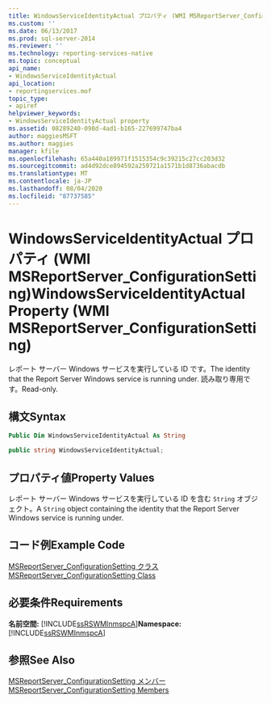 ```yaml
---
title: WindowsServiceIdentityActual プロパティ (WMI MSReportServer_ConfigurationSetting) |Microsoft Docs
ms.custom: ''
ms.date: 06/13/2017
ms.prod: sql-server-2014
ms.reviewer: ''
ms.technology: reporting-services-native
ms.topic: conceptual
api_name:
- WindowsServiceIdentityActual
api_location:
- reportingservices.mof
topic_type:
- apiref
helpviewer_keywords:
- WindowsServiceIdentityActual property
ms.assetid: 08289240-098d-4ad1-b165-227699747ba4
author: maggiesMSFT
ms.author: maggies
manager: kfile
ms.openlocfilehash: 65a440a189971f1515354c9c39215c27cc203d32
ms.sourcegitcommit: ad4d92dce894592a259721a1571b1d8736abacdb
ms.translationtype: MT
ms.contentlocale: ja-JP
ms.lasthandoff: 08/04/2020
ms.locfileid: "87737585"
---
```

# <a name="windowsserviceidentityactual-property-wmi-msreportserver_configurationsetting"></a><span data-ttu-id="f362a-102">WindowsServiceIdentityActual プロパティ (WMI MSReportServer_ConfigurationSetting)</span><span class="sxs-lookup"><span data-stu-id="f362a-102">WindowsServiceIdentityActual Property (WMI MSReportServer_ConfigurationSetting)</span></span>
  <span data-ttu-id="f362a-103">レポート サーバー Windows サービスを実行している ID です。</span><span class="sxs-lookup"><span data-stu-id="f362a-103">The identity that the Report Server Windows service is running under.</span></span> <span data-ttu-id="f362a-104">読み取り専用です。</span><span class="sxs-lookup"><span data-stu-id="f362a-104">Read-only.</span></span>  
  
## <a name="syntax"></a><span data-ttu-id="f362a-105">構文</span><span class="sxs-lookup"><span data-stu-id="f362a-105">Syntax</span></span>  
  
```vb  
Public Dim WindowsServiceIdentityActual As String  
```  
  
```csharp  
public string WindowsServiceIdentityActual;  
```  
  
## <a name="property-values"></a><span data-ttu-id="f362a-106">プロパティ値</span><span class="sxs-lookup"><span data-stu-id="f362a-106">Property Values</span></span>  
 <span data-ttu-id="f362a-107">レポート サーバー Windows サービスを実行している ID を含む `String` オブジェクト。</span><span class="sxs-lookup"><span data-stu-id="f362a-107">A `String` object containing the identity that the Report Server Windows service is running under.</span></span>  
  
## <a name="example-code"></a><span data-ttu-id="f362a-108">コード例</span><span class="sxs-lookup"><span data-stu-id="f362a-108">Example Code</span></span>  
 [<span data-ttu-id="f362a-109">MSReportServer_ConfigurationSetting クラス</span><span class="sxs-lookup"><span data-stu-id="f362a-109">MSReportServer_ConfigurationSetting Class</span></span>](msreportserver-configurationsetting-class.md)  
  
## <a name="requirements"></a><span data-ttu-id="f362a-110">必要条件</span><span class="sxs-lookup"><span data-stu-id="f362a-110">Requirements</span></span>  
 <span data-ttu-id="f362a-111">**名前空間:** [!INCLUDE[ssRSWMInmspcA](../../includes/ssrswminmspca-md.md)]</span><span class="sxs-lookup"><span data-stu-id="f362a-111">**Namespace:** [!INCLUDE[ssRSWMInmspcA](../../includes/ssrswminmspca-md.md)]</span></span>  
  
## <a name="see-also"></a><span data-ttu-id="f362a-112">参照</span><span class="sxs-lookup"><span data-stu-id="f362a-112">See Also</span></span>  
 [<span data-ttu-id="f362a-113">MSReportServer_ConfigurationSetting メンバー</span><span class="sxs-lookup"><span data-stu-id="f362a-113">MSReportServer_ConfigurationSetting Members</span></span>](msreportserver-configurationsetting-members.md)  
  
  
